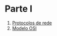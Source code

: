 # Parte I

1. [Protocolos de rede](/redes/redes-iniciante/parte1/1.protocolosDeRede.md)
2. [Modelo OSI](/redes/redes-iniciante/parte1/2.modelosOSI.md)
